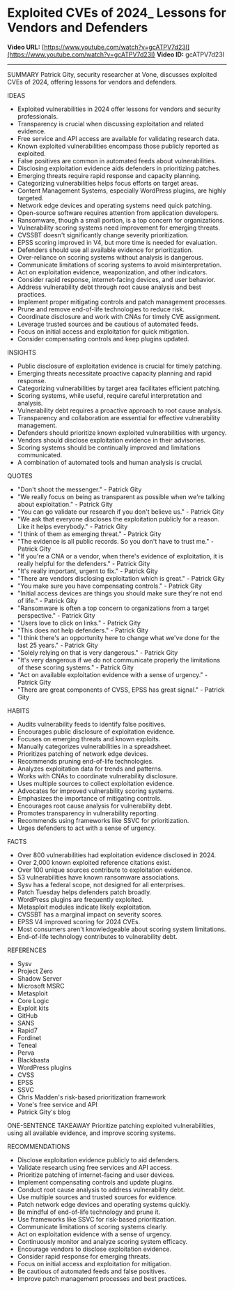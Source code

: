 # Exploited CVEs of 2024_ Lessons for Vendors and Defenders

**Video URL:** [https://www.youtube.com/watch?v=gcATPV7d23I](https://www.youtube.com/watch?v=gcATPV7d23I)
**Video ID:** gcATPV7d23I

---

SUMMARY
Patrick Gity, security researcher at Vone, discusses exploited CVEs of 2024, offering lessons for vendors and defenders.

IDEAS
* Exploited vulnerabilities in 2024 offer lessons for vendors and security professionals.
* Transparency is crucial when discussing exploitation and related evidence.
* Free service and API access are available for validating research data.
* Known exploited vulnerabilities encompass those publicly reported as exploited.
* False positives are common in automated feeds about vulnerabilities.
* Disclosing exploitation evidence aids defenders in prioritizing patches.
* Emerging threats require rapid response and capacity planning.
* Categorizing vulnerabilities helps focus efforts on target areas.
* Content Management Systems, especially WordPress plugins, are highly targeted.
* Network edge devices and operating systems need quick patching.
* Open-source software requires attention from application developers.
* Ransomware, though a small portion, is a top concern for organizations.
* Vulnerability scoring systems need improvement for emerging threats.
* CVSSBT doesn't significantly change severity prioritization.
* EPSS scoring improved in V4, but more time is needed for evaluation.
* Defenders should use all available evidence for prioritization.
* Over-reliance on scoring systems without analysis is dangerous.
* Communicate limitations of scoring systems to avoid misinterpretation.
* Act on exploitation evidence, weaponization, and other indicators.
* Consider rapid response, internet-facing devices, and user behavior.
* Address vulnerability debt through root cause analysis and best practices.
* Implement proper mitigating controls and patch management processes.
* Prune and remove end-of-life technologies to reduce risk.
* Coordinate disclosure and work with CNAs for timely CVE assignment.
* Leverage trusted sources and be cautious of automated feeds.
* Focus on initial access and exploitation for quick mitigation.
* Consider compensating controls and keep plugins updated.

INSIGHTS
* Public disclosure of exploitation evidence is crucial for timely patching.
* Emerging threats necessitate proactive capacity planning and rapid response.
* Categorizing vulnerabilities by target area facilitates efficient patching.
* Scoring systems, while useful, require careful interpretation and analysis.
* Vulnerability debt requires a proactive approach to root cause analysis.
* Transparency and collaboration are essential for effective vulnerability management.
* Defenders should prioritize known exploited vulnerabilities with urgency.
* Vendors should disclose exploitation evidence in their advisories.
* Scoring systems should be continually improved and limitations communicated.
* A combination of automated tools and human analysis is crucial.

QUOTES
* "Don't shoot the messenger." - Patrick Gity
* "We really focus on being as transparent as possible when we're talking about exploitation." - Patrick Gity
* "You can go validate our research if you don't believe us." - Patrick Gity
* "We ask that everyone discloses the exploitation publicly for a reason. Like it helps everybody." - Patrick Gity
* "I think of them as emerging threat." - Patrick Gity
* "The evidence is all public records. So you don't have to trust me." - Patrick Gity
* "If you're a CNA or a vendor, when there's evidence of exploitation, it is really helpful for the defenders." - Patrick Gity
* "It's really important, urgent to fix." - Patrick Gity
* "There are vendors disclosing exploitation which is great." - Patrick Gity
* "You make sure you have compensating controls." - Patrick Gity
* "Initial access devices are things you should make sure they're not end of life." - Patrick Gity
* "Ransomware is often a top concern to organizations from a target perspective." - Patrick Gity
* "Users love to click on links." - Patrick Gity
* "This does not help defenders." - Patrick Gity
* "I think there's an opportunity here to change what we've done for the last 25 years." - Patrick Gity
* "Solely relying on that is very dangerous." - Patrick Gity
* "It's very dangerous if we do not communicate properly the limitations of these scoring systems." - Patrick Gity
* "Act on available exploitation evidence with a sense of urgency." - Patrick Gity
* "There are great components of CVSS, EPSS has great signal." - Patrick Gity

HABITS
* Audits vulnerability feeds to identify false positives.
* Encourages public disclosure of exploitation evidence.
* Focuses on emerging threats and known exploits.
* Manually categorizes vulnerabilities in a spreadsheet.
* Prioritizes patching of network edge devices.
* Recommends pruning end-of-life technologies.
* Analyzes exploitation data for trends and patterns.
* Works with CNAs to coordinate vulnerability disclosure.
* Uses multiple sources to collect exploitation evidence.
* Advocates for improved vulnerability scoring systems.
* Emphasizes the importance of mitigating controls.
* Encourages root cause analysis for vulnerability debt.
* Promotes transparency in vulnerability reporting.
* Recommends using frameworks like SSVC for prioritization.
* Urges defenders to act with a sense of urgency.

FACTS
* Over 800 vulnerabilities had exploitation evidence disclosed in 2024.
* Over 2,000 known exploited reference citations exist.
* Over 100 unique sources contribute to exploitation evidence.
* 53 vulnerabilities have known ransomware associations.
* Sysv has a federal scope, not designed for all enterprises.
* Patch Tuesday helps defenders patch broadly.
* WordPress plugins are frequently exploited.
* Metasploit modules indicate likely exploitation.
* CVSSBT has a marginal impact on severity scores.
* EPSS V4 improved scoring for 2024 CVEs.
* Most consumers aren't knowledgeable about scoring system limitations.
* End-of-life technology contributes to vulnerability debt.

REFERENCES
* Sysv
* Project Zero
* Shadow Server
* Microsoft MSRC
* Metasploit
* Core Logic
* Exploit kits
* GitHub
* SANS
* Rapid7
* Fordinet
* Teneal
* Perva
* Blackbasta
* WordPress plugins
* CVSS
* EPSS
* SSVC
* Chris Madden's risk-based prioritization framework
* Vone's free service and API
* Patrick Gity's blog

ONE-SENTENCE TAKEAWAY
Prioritize patching exploited vulnerabilities, using all available evidence, and improve scoring systems.

RECOMMENDATIONS
* Disclose exploitation evidence publicly to aid defenders.
* Validate research using free services and API access.
* Prioritize patching of internet-facing and user devices.
* Implement compensating controls and update plugins.
* Conduct root cause analysis to address vulnerability debt.
* Use multiple sources and trusted sources for evidence.
* Patch network edge devices and operating systems quickly.
* Be mindful of end-of-life technology and prune it.
* Use frameworks like SSVC for risk-based prioritization.
* Communicate limitations of scoring systems clearly.
* Act on exploitation evidence with a sense of urgency.
* Continuously monitor and analyze scoring system efficacy.
* Encourage vendors to disclose exploitation evidence.
* Consider rapid response for emerging threats.
* Focus on initial access and exploitation for mitigation.
* Be cautious of automated feeds and false positives.
* Improve patch management processes and best practices.
